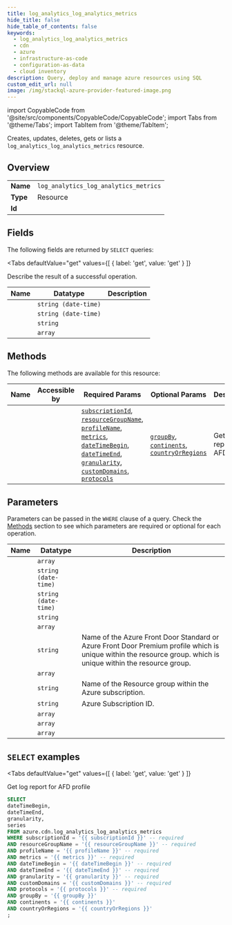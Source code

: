 ```yaml
--- 
title: log_analytics_log_analytics_metrics
hide_title: false
hide_table_of_contents: false
keywords:
  - log_analytics_log_analytics_metrics
  - cdn
  - azure
  - infrastructure-as-code
  - configuration-as-data
  - cloud inventory
description: Query, deploy and manage azure resources using SQL
custom_edit_url: null
image: /img/stackql-azure-provider-featured-image.png
---
```


import CopyableCode from '@site/src/components/CopyableCode/CopyableCode';
import Tabs from '@theme/Tabs';
import TabItem from '@theme/TabItem';

Creates, updates, deletes, gets or lists a <code>log_analytics_log_analytics_metrics</code> resource.

## Overview
<table><tbody>
<tr><td><b>Name</b></td><td><code>log_analytics_log_analytics_metrics</code></td></tr>
<tr><td><b>Type</b></td><td>Resource</td></tr>
<tr><td><b>Id</b></td><td><CopyableCode code="azure.cdn.log_analytics_log_analytics_metrics" /></td></tr>
</tbody></table>

## Fields

The following fields are returned by `SELECT` queries:

<Tabs
    defaultValue="get"
    values={[
        { label: 'get', value: 'get' }
    ]}
>
<TabItem value="get">

Describe the result of a successful operation.

<table>
<thead>
    <tr>
    <th>Name</th>
    <th>Datatype</th>
    <th>Description</th>
    </tr>
</thead>
<tbody>
<tr>
    <td><CopyableCode code="dateTimeBegin" /></td>
    <td><code>string (date-time)</code></td>
    <td></td>
</tr>
<tr>
    <td><CopyableCode code="dateTimeEnd" /></td>
    <td><code>string (date-time)</code></td>
    <td></td>
</tr>
<tr>
    <td><CopyableCode code="granularity" /></td>
    <td><code>string</code></td>
    <td></td>
</tr>
<tr>
    <td><CopyableCode code="series" /></td>
    <td><code>array</code></td>
    <td></td>
</tr>
</tbody>
</table>
</TabItem>
</Tabs>

## Methods

The following methods are available for this resource:

<table>
<thead>
    <tr>
    <th>Name</th>
    <th>Accessible by</th>
    <th>Required Params</th>
    <th>Optional Params</th>
    <th>Description</th>
    </tr>
</thead>
<tbody>
<tr>
    <td><a href="#get"><CopyableCode code="get" /></a></td>
    <td><CopyableCode code="select" /></td>
    <td><a href="#parameter-subscriptionId"><code>subscriptionId</code></a>, <a href="#parameter-resourceGroupName"><code>resourceGroupName</code></a>, <a href="#parameter-profileName"><code>profileName</code></a>, <a href="#parameter-metrics"><code>metrics</code></a>, <a href="#parameter-dateTimeBegin"><code>dateTimeBegin</code></a>, <a href="#parameter-dateTimeEnd"><code>dateTimeEnd</code></a>, <a href="#parameter-granularity"><code>granularity</code></a>, <a href="#parameter-customDomains"><code>customDomains</code></a>, <a href="#parameter-protocols"><code>protocols</code></a></td>
    <td><a href="#parameter-groupBy"><code>groupBy</code></a>, <a href="#parameter-continents"><code>continents</code></a>, <a href="#parameter-countryOrRegions"><code>countryOrRegions</code></a></td>
    <td>Get log report for AFD profile</td>
</tr>
</tbody>
</table>

## Parameters

Parameters can be passed in the `WHERE` clause of a query. Check the [Methods](#methods) section to see which parameters are required or optional for each operation.

<table>
<thead>
    <tr>
    <th>Name</th>
    <th>Datatype</th>
    <th>Description</th>
    </tr>
</thead>
<tbody>
<tr id="parameter-customDomains">
    <td><CopyableCode code="customDomains" /></td>
    <td><code>array</code></td>
    <td></td>
</tr>
<tr id="parameter-dateTimeBegin">
    <td><CopyableCode code="dateTimeBegin" /></td>
    <td><code>string (date-time)</code></td>
    <td></td>
</tr>
<tr id="parameter-dateTimeEnd">
    <td><CopyableCode code="dateTimeEnd" /></td>
    <td><code>string (date-time)</code></td>
    <td></td>
</tr>
<tr id="parameter-granularity">
    <td><CopyableCode code="granularity" /></td>
    <td><code>string</code></td>
    <td></td>
</tr>
<tr id="parameter-metrics">
    <td><CopyableCode code="metrics" /></td>
    <td><code>array</code></td>
    <td></td>
</tr>
<tr id="parameter-profileName">
    <td><CopyableCode code="profileName" /></td>
    <td><code>string</code></td>
    <td>Name of the Azure Front Door Standard or Azure Front Door Premium profile which is unique within the resource group. which is unique within the resource group.</td>
</tr>
<tr id="parameter-protocols">
    <td><CopyableCode code="protocols" /></td>
    <td><code>array</code></td>
    <td></td>
</tr>
<tr id="parameter-resourceGroupName">
    <td><CopyableCode code="resourceGroupName" /></td>
    <td><code>string</code></td>
    <td>Name of the Resource group within the Azure subscription.</td>
</tr>
<tr id="parameter-subscriptionId">
    <td><CopyableCode code="subscriptionId" /></td>
    <td><code>string</code></td>
    <td>Azure Subscription ID.</td>
</tr>
<tr id="parameter-continents">
    <td><CopyableCode code="continents" /></td>
    <td><code>array</code></td>
    <td></td>
</tr>
<tr id="parameter-countryOrRegions">
    <td><CopyableCode code="countryOrRegions" /></td>
    <td><code>array</code></td>
    <td></td>
</tr>
<tr id="parameter-groupBy">
    <td><CopyableCode code="groupBy" /></td>
    <td><code>array</code></td>
    <td></td>
</tr>
</tbody>
</table>

## `SELECT` examples

<Tabs
    defaultValue="get"
    values={[
        { label: 'get', value: 'get' }
    ]}
>
<TabItem value="get">

Get log report for AFD profile

```sql
SELECT
dateTimeBegin,
dateTimeEnd,
granularity,
series
FROM azure.cdn.log_analytics_log_analytics_metrics
WHERE subscriptionId = '{{ subscriptionId }}' -- required
AND resourceGroupName = '{{ resourceGroupName }}' -- required
AND profileName = '{{ profileName }}' -- required
AND metrics = '{{ metrics }}' -- required
AND dateTimeBegin = '{{ dateTimeBegin }}' -- required
AND dateTimeEnd = '{{ dateTimeEnd }}' -- required
AND granularity = '{{ granularity }}' -- required
AND customDomains = '{{ customDomains }}' -- required
AND protocols = '{{ protocols }}' -- required
AND groupBy = '{{ groupBy }}'
AND continents = '{{ continents }}'
AND countryOrRegions = '{{ countryOrRegions }}'
;
```
</TabItem>
</Tabs>
